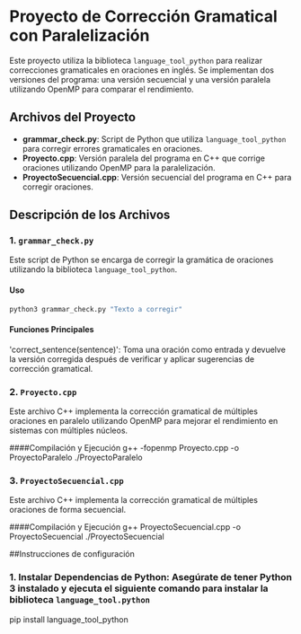 # Proyecto de Corrección Gramatical con Paralelización

Este proyecto utiliza la biblioteca `language_tool_python` para realizar correcciones gramaticales en oraciones en inglés. Se implementan dos versiones del programa: una versión secuencial y una versión paralela utilizando OpenMP para comparar el rendimiento.

## Archivos del Proyecto

- **grammar_check.py**: Script de Python que utiliza `language_tool_python` para corregir errores gramaticales en oraciones.
- **Proyecto.cpp**: Versión paralela del programa en C++ que corrige oraciones utilizando OpenMP para la paralelización.
- **ProyectoSecuencial.cpp**: Versión secuencial del programa en C++ para corregir oraciones.

## Descripción de los Archivos

### 1. `grammar_check.py`

Este script de Python se encarga de corregir la gramática de oraciones utilizando la biblioteca `language_tool_python`.

#### Uso
```bash
python3 grammar_check.py "Texto a corregir"
```
#### Funciones Principales
'correct_sentence(sentence)': Toma una oración como entrada y devuelve la versión corregida después de verificar y aplicar sugerencias de corrección gramatical.

### 2. `Proyecto.cpp`
Este archivo C++ implementa la corrección gramatical de múltiples oraciones en paralelo utilizando OpenMP para mejorar el rendimiento en sistemas con múltiples núcleos.

####Compilación y Ejecución
g++ -fopenmp Proyecto.cpp -o ProyectoParalelo
./ProyectoParalelo

### 3. `ProyectoSecuencial.cpp`
Este archivo C++ implementa la corrección gramatical de múltiples oraciones de forma secuencial.

####Compilación y Ejecución
g++ ProyectoSecuencial.cpp -o ProyectoSecuencial
./ProyectoSecuencial

##Instrucciones de configuración

### 1. Instalar Dependencias de Python: Asegúrate de tener Python 3 instalado y ejecuta el siguiente comando para instalar la biblioteca `language_tool.python`
pip install language_tool_python



